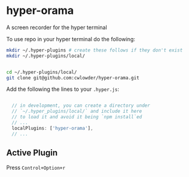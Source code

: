 # hyper-orama
A screen recorder for the hyper terminal

To use repo in your hyper terminal do the following:

```bash 
mkdir ~/.hyper-plugins # create these follows if they don't exist
mkdir ~/.hyper-plugins/local/ 

```

```bash 

cd ~/.hyper-plugins/local/
git clone git@github.com:cwlowder/hyper-orama.git
```


Add the following the lines to your `.hyper.js`:

```javascript

  // in development, you can create a directory under
  // `~/.hyper_plugins/local/` and include it here
  // to load it and avoid it being `npm install`ed
  // ... 
  localPlugins: ['hyper-orama'],
  // ... 

```

## Active Plugin

Press `Control+Option+r`
 


